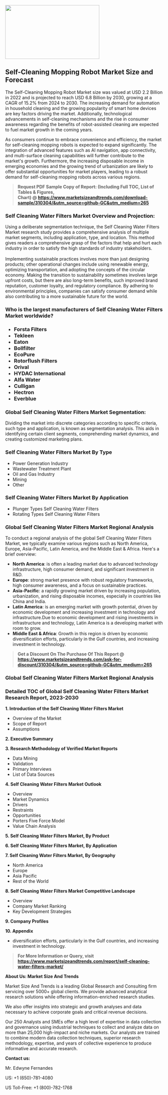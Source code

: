 <p><img class="alignnone size-medium wp-image-20088" src="https://ffe5etoiles.com/wp-content/uploads/2024/12/MST1-300x171.png" alt="" width="300" height="171" /></p><h2>Self-Cleaning Mopping Robot Market Size and Forecast</h2><p>The Self-Cleaning Mopping Robot Market size was valued at USD 2.2 Billion in 2022 and is projected to reach USD 6.8 Billion by 2030, growing at a CAGR of 15.2% from 2024 to 2030. The increasing demand for automation in household cleaning and the growing popularity of smart home devices are key factors driving the market. Additionally, technological advancements in self-cleaning mechanisms and the rise in consumer awareness regarding the benefits of robot-assisted cleaning are expected to fuel market growth in the coming years.</p><p>As consumers continue to embrace convenience and efficiency, the market for self-cleaning mopping robots is expected to expand significantly. The integration of advanced features such as AI navigation, app connectivity, and multi-surface cleaning capabilities will further contribute to the market's growth. Furthermore, the increasing disposable income in emerging economies and the growing trend of urbanization are likely to offer substantial opportunities for market players, leading to a robust demand for self-cleaning mopping robots across various regions.</p></p><blockquote id="" class=""><strong>Request PDF Sample Copy of Report: (Including Full TOC, List of Tables &amp; Figures, Chart)&nbsp;@&nbsp;<strong><a href="https://www.marketsizeandtrends.com/download-sample/310304/&utm_source=github-GC&utm_medium=265" target="_blank">https://www.marketsizeandtrends.com/download-sample/310304/&utm_source=github-GC&utm_medium=265</a></strong></strong></blockquote><h3 id="" class="">Self Cleaning Water Filters Market&nbsp;Overview and Projection:</h3><p id="" class="">Using a deliberate segmentation technique, the Self Cleaning Water Filters Market research study provides a comprehensive analysis of multiple market segments, including application, type, and location. This method gives readers a comprehensive grasp of the factors that help and hurt each industry in order to satisfy the high standards of industry stakeholders. <br /> <br />Implementing sustainable practices involves more than just designing products; other operational changes include using renewable energy, optimizing transportation, and adopting the concepts of the circular economy. Making the transition to sustainability sometimes involves large upfront costs, but there are also long-term benefits, such improved brand reputation, customer loyalty, and regulatory compliance. By adhering to environmental principles, companies can satisfy consumer demand while also contributing to a more sustainable future for the world.</p><h3 id="" class="">Who is the largest manufacturers of&nbsp;Self Cleaning Water Filters Market worldwide?</h3><h3 class=""><p><ul><li>Forsta Filters </li><li> Tekleen </li><li> Eaton </li><li> Bollfilter </li><li> EcoPure </li><li> Rotorflush Filters </li><li> Orival </li><li> HYDAC International </li><li> Alfa Water </li><li> Culligan </li><li> Hectron </li><li> Everblue</li></ul></p></h3><h3 id="" class="">Global&nbsp;Self Cleaning Water Filters Market Segmentation:</h3><p id="" class="">Dividing the market into discrete categories according to specific criteria, such type and application, is known as segmentation analysis. This aids in identifying certain client segments, comprehending market dynamics, and creating customized marketing plans.</p><h3 id="" class="">Self Cleaning Water Filters Market&nbsp;By Type</h3><p><p><ul><li>Power Generation Industry</li><li> Wastewater Treatment Plant</li><li> Oil and Gas Industry</li><li> Mining</li><li> Other</p></li></ul></p></p><h3 id="" class="">Self Cleaning Water Filters Market&nbsp;By Application</h3><p class=""><p><ul><li>Plunger Types Self Cleaning Water Filters</li><li> Rotating Types Self Cleaning Water Filters</li></ul></p></p><h3 id="" class="">Global Self Cleaning Water Filters Market Regional Analysis</h3><p id="" class="">To conduct a regional analysis of the global Self Cleaning Water Filters Market, we typically examine various regions such as North America, Europe, Asia-Pacific, Latin America, and the Middle East &amp; Africa. Here's a brief overview:</p><ul><li><strong>North America</strong>: is often a leading market due to advanced technology infrastructure, high consumer demand, and significant investment in R&amp;D.</li><li><strong>Europe</strong>: strong market presence with robust regulatory frameworks, high consumer awareness, and a focus on sustainable practices.</li><li><strong>Asia-Pacific</strong>: a rapidly growing market driven by increasing population, urbanization, and rising disposable incomes, especially in countries like China and India.</li><li><strong>Latin America</strong>: is an emerging market with growth potential, driven by economic development and increasing investment in technology and infrastructure.Due to economic development and rising investments in infrastructure and technology, Latin America is a developing market with room to grow.</li><li><strong>Middle East &amp; Africa</strong>: Growth in this region is driven by economic diversification efforts, particularly in the Gulf countries, and increasing investment in technology.</li></ul><blockquote id="" class=""><strong>Get a Discount On The Purchase Of This Report @ <strong><a href="https://www.marketsizeandtrends.com/ask-for-discount/310304/&utm_source=github-GC&utm_medium=265" target="_blank">https://www.marketsizeandtrends.com/ask-for-discount/310304/&utm_source=github-GC&utm_medium=265</a></strong></strong></blockquote><h3 id="" class="">Global Self Cleaning Water Filters Market Regional Analysis</h3><h3 id="" class="">Detailed TOC of Global Self Cleaning Water Filters Market Research Report, 2023-2030</h3><p id="" class=""><strong>1. Introduction of the Self Cleaning Water Filters Market</strong></p><ul><li>Overview of the Market</li><li>Scope of Report</li><li>Assumptions</li></ul><p id="" class=""><strong>2. Executive Summary</strong></p><p id="" class=""><strong>3. Research Methodology of Verified Market Reports</strong></p><ul><li>Data Mining</li><li>Validation</li><li>Primary Interviews</li><li>List of Data Sources</li></ul><p id="" class=""><strong>4. Self Cleaning Water Filters Market Outlook</strong></p><ul><li>Overview</li><li>Market Dynamics</li><li>Drivers</li><li>Restraints</li><li>Opportunities</li><li>Porters Five Force Model</li><li>Value Chain Analysis</li></ul><p id="" class=""><strong>5. Self Cleaning Water Filters Market, By Product</strong></p><p id="" class=""><strong>6. Self Cleaning Water Filters Market, By Application</strong></p><p id="" class=""><strong>7. Self Cleaning Water Filters Market, By Geography</strong></p><ul><li>North America</li><li>Europe</li><li>Asia Pacific</li><li>Rest of the World</li></ul><p id="" class=""><strong>8. Self Cleaning Water Filters Market Competitive Landscape</strong></p><ul><li>Overview</li><li>Company Market Ranking</li><li>Key Development Strategies</li></ul><p id="" class=""><strong>9. Company Profiles</strong></p><p id="" class=""><strong>10. Appendix</strong></p><ul><li>diversification efforts, particularly in the Gulf countries, and increasing investment in technology.</li></ul><blockquote id="" class=""><strong>For More Information or Query, visit <strong><strong><a href="https://www.marketsizeandtrends.com/report/self-cleaning-water-filters-market/" target="_blank">https://www.marketsizeandtrends.com/report/self-cleaning-water-filters-market/</a></strong></strong></strong></blockquote><p id="" class=""><strong>About Us: Market Size And Trends</strong></p><p id="" class="">Market Size And Trends is a leading Global Research and Consulting firm servicing over 5000+ global clients. We provide advanced analytical research solutions while offering information-enriched research studies.</p><p id="" class="">We also offer insights into strategic and growth analyses and data necessary to achieve corporate goals and critical revenue decisions.</p><p id="" class="">Our 250 Analysts and SMEs offer a high level of expertise in data collection and governance using industrial techniques to collect and analyze data on more than 25,000 high-impact and niche markets. Our analysts are trained to combine modern data collection techniques, superior research methodology, expertise, and years of collective experience to produce informative and accurate research.</p><p id="" class=""><strong>Contact us:</strong></p><p id="" class="">Mr. Edwyne Fernandes</p><p id="" class="">US: +1 (650)-781-4080</p><p id="" class="">US Toll-Free: +1 (800)-782-1768</p>
